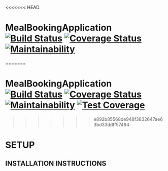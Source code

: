 <<<<<<< HEAD
# MealBookingApplication [![Build Status](https://travis-ci.com/Tomesyy/Andela-meal-application.svg?branch=master)](https://travis-ci.com/Tomesyy/Andela-meal-application) [![Coverage Status](https://coveralls.io/repos/github/Tomesyy/Andela-meal-application/badge.svg?branch=master)](https://coveralls.io/github/Tomesyy/Andela-meal-application?branch=master) [![Maintainability](https://api.codeclimate.com/v1/badges/c539ce01967cc974e299e970c4489a48f696a078/maintainability)](https://codeclimate.com/github/tomesyy/Andela-meal-application/maintainability)
=======
# MealBookingApplication [![Build Status](https://travis-ci.com/Tomesyy/Andela-meal-application.svg?branch=master)](https://travis-ci.com/Tomesyy/Andela-meal-application) [![Coverage Status](https://coveralls.io/repos/github/Tomesyy/Andela-meal-application/badge.svg?branch=master)](https://coveralls.io/github/Tomesyy/Andela-meal-application?branch=master) [![Maintainability](https://api.codeclimate.com/v1/badges/7a0af9cdda440ea1c24c/maintainability)](https://codeclimate.com/github/Tomesyy/Andela-meal-application/maintainability) [![Test Coverage](https://api.codeclimate.com/v1/badges/7a0af9cdda440ea1c24c/test_coverage)](https://codeclimate.com/github/Tomesyy/Andela-meal-application/test_coverage)

>>>>>>> e892b85568de948f3832647ae63bd33ddff57494

# SETUP

## INSTALLATION INSTRUCTIONS